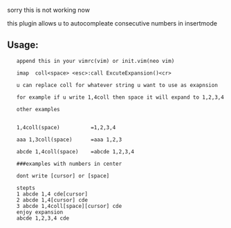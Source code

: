 sorry this is not working now  

this plugin allows u to autocompleate consecutive numbers in insertmode



## Usage:

	   
	   append this in your vimrc(vim) or init.vim(neo vim) 
	   
	   imap  coll<space> <esc>:call ExcuteExpansion()<cr>
 
	   u can replace coll for whatever string u want to use as exapnsion
	   
	   for example if u write 1,4coll then space it will expand to 1,2,3,4
	   
	   other examples
	   
	   
	   1,4coll(space)          =1,2,3,4
	   
	   aaa 1,3coll(space)      =aaa 1,2,3
	    
       abcde 1,4coll(space)    =abcde 1,2,3,4
	   
	   ###examples with numbers in center
	   
	   dont write [cursor] or [space]
	   
	   stepts
	   1 abcde 1,4 cde[cursor]
       2 abcde 1,4[cursor] cde
	   3 abcde 1,4coll[space][cursor] cde
       enjoy expansion
	   abcde 1,2,3,4 cde

 
